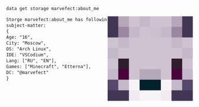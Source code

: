 ```mcfunction
data get storage marvefect:about_me
```
<img align="right" src="https://github.com/Marvefect/Marvefect/blob/main/avatar.png?raw=true" alt="" width="230" />

```mcfunction
Storge marvefect:about_me has followin subject-matter:
{
Age: "16",
City: "Moscow",
OS: "Arch Linux",
IDE: "VSCodium",
Lang: ["RU", "EN"],
Games: ["Minecraft", "Etterna"],
DC: "@marvefect"
}
```
